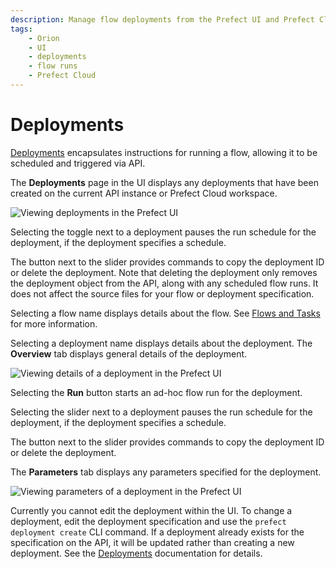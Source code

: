 ```yaml
---
description: Manage flow deployments from the Prefect UI and Prefect Cloud.
tags:
    - Orion
    - UI
    - deployments
    - flow runs
    - Prefect Cloud
---
```


# Deployments

[Deployments](/concepts/deployments/) encapsulates instructions for running a flow, allowing it to be scheduled and triggered via API. 

The **Deployments** page in the UI displays any deployments that have been created on the current API instance or Prefect Cloud workspace.

![Viewing deployments in the Prefect UI](/img/ui/orion-deployments.png)

Selecting the toggle next to a deployment pauses the run schedule for the deployment, if the deployment specifies a schedule. 

The button next to the slider provides commands to copy the deployment ID or delete the deployment. Note that deleting the deployment only removes the deployment object from the API, along with any scheduled flow runs. It does not affect the source files for your flow or deployment specification.

Selecting a flow name displays details about the flow. See [Flows and Tasks](/ui/flows-and-tasks/) for more information.

Selecting a deployment name displays details about the deployment. The **Overview** tab displays general details of the deployment.

![Viewing details of a deployment in the Prefect UI](/img/ui/orion-deployment-details.png)

Selecting the **Run** button starts an ad-hoc flow run for the deployment.

Selecting the slider next to a deployment pauses the run schedule for the deployment, if the deployment specifies a schedule. 

The button next to the slider provides commands to copy the deployment ID or delete the deployment.

The **Parameters** tab displays any parameters specified for the deployment.

![Viewing parameters of a deployment in the Prefect UI](/img/ui/orion-deployment-params.png)

Currently you cannot edit the deployment within the UI. To change a deployment, edit the deployment specification and use the `prefect deployment create` CLI command. If a deployment already exists for the specification on the API, it will be updated rather than creating a new deployment. See the [Deployments](/concepts/deployments/) documentation for details.